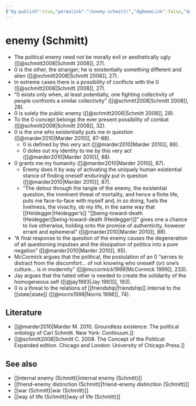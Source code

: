 ```yaml
---
{"dg-publish":true,"permalink":"/enemy-schmitt/","dgHomeLink":false,"dgPassFrontmatter":false}
---
```


# enemy (Schmitt)
- The political enemy need not be morally evil or aesthetically ugly ([[@schmitt2008|Schmitt 2008]], 27).
- 0 is the other, the stranger; he is existentially something different and alien ([[@schmitt2008|Schmitt 2008]], 27).
- In extreme cases there is a possibility of conflicts with the 0 ([[@schmitt2008|Schmitt 2008]], 27).
- “0 exists only when, at least potentially, one fighting collectivity of people confronts a similar collectivity” ([[@schmitt2008|Schmitt 2008]], 28).
- 0 is solely the public enemy ([[@schmitt2008|Schmitt 2008]], 28).
- To the 0 concept belongs the ever present possibility of combat ([[@schmitt2008|Schmitt 2008]], 32).
- 0 is the one who existentially puts me in question ([[@marder2010|Marder 2010]], 87-88).
	- 0 is defined by this very act ([[@marder2010|Marder 2010]], 88).
	- 0 doles out my identity to me by this very act ([[@marder2010|Marder 2010]], 88).
- 0 grants me my humanity ([[@marder2010|Marder 2010]], 87).
	- Enemy does it by way of activating the uniquely human existential stance of finding oneself enduringly put in question ([[@marder2010|Marder 2010]], 87).
	- “The detour through the tangle of the enemy, the existential question, the imminent threat of mortality, and hence a finite life, puts me face-to-face with myself and, in so doing, fuels the liveliness, the vivacity, ob my life, in the same way that [[Heidegger|Heidegger’s]] “[[being-toward-death (Heidegger)|being-toward-death (Heidegger)]]” gives one a chance to live otherwise, holding onto the promise of authenticity, however errant and ephemeral” ([[@marder2010|Marder 2010]], 88).
- “A final response to the question of the enemy causes the degeneration of all questioning impulses and the dissipation of politics into a pure negation” ([[@marder2010|Marder 2010]], 95).
- McCormick argues that the political, the postulation of an 0 “serves to distract from the discomfort… of not knowing who oneself (or) one’s culture… is in modernity” ([[@mccormick1999|McCormick 1999]], 233).
- Jay argues that the hated other is needed to create the solidarity of the homogeneous self ([[@jay1993|Jay 1993]], 193).
- 0 is a threat to the relations of [[friendship|friendship]] internal to the [[state|state]] ([[@norris1998|Norris 1998]], 74).

## Literature
- [[@marder2010|Marder M. 2010. Groundless existence: The political ontology of Carl Schmitt. New York: Continuum.]]
- [[@schmitt2008|Schmitt C. 2008. The Concept of the Political: Expanded edition. Chicago and London: University of Chicago Press.]]


## See also
- [[internal enemy (Schmitt)|internal enemy (Schmitt)]]
- [[friend-enemy distinction (Schmitt)|friend-enemy distinction (Schmitt)]]
- [[war (Schmitt)|war (Schmitt)]]
- [[way of life (Schmitt)|way of life (Schmitt)]]